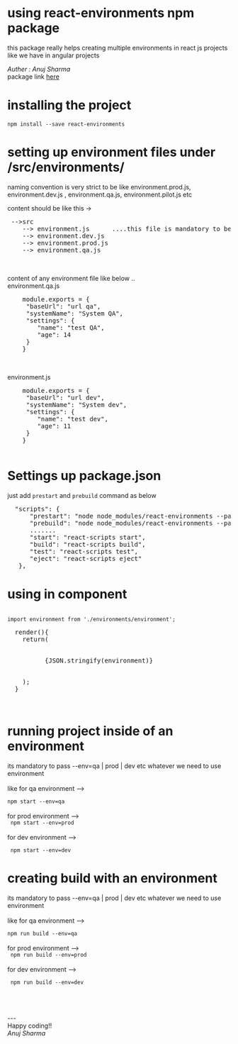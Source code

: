 # using react-environments npm package
this package really helps creating multiple environments in react js projects like we have in angular projects

<i>Auther : Anuj Sharma</i>
<br/>
package link <a href='https://www.npmjs.com/package/react-environments'> here </a>

# installing the project
<code>npm install --save react-environments </code>

# setting up environment files under /src/environments/ 
naming convention is very strict to be like environment.prod.js, environment.dev.js , environment.qa.js, environment.pilot.js etc

content should be like this  ->
<pre>
 -->src
    --> environment.js      ....this file is mandatory to be there and be like other files which can have all the possible properties 
    --> environment.dev.js
    --> environment.prod.js
    --> environment.qa.js

</pre>
<br/>
 content of any environment file like below ..
 <br/>
 environment.qa.js
 <pre>
    module.exports = {
     "baseUrl": "url qa",
     "systemName": "System QA",
     "settings": {
        "name": "test QA",
        "age": 14
     }
    } 
 </pre>
 <br/>
 environment.js
 <pre>
    module.exports = {
     "baseUrl": "url dev",
     "systemName": "System dev",
     "settings": {
        "name": "test dev",
        "age": 11
     }
    } 
 </pre>


# Settings up package.json
just add <code>prestart</code> and <code>prebuild</code> command as below 
<br/>
<pre>
  "scripts": {
      "prestart": "node node_modules/react-environments --path=src/environments",
      "prebuild": "node node_modules/react-environments --path=src/environments",
      .......
      "start": "react-scripts start",
      "build": "react-scripts build",
      "test": "react-scripts test",
      "eject": "react-scripts eject"
   },
</pre>

# using in component
<code>
import environment from './environments/environment';
</code>
<pre>
  render(){
    return(
        <div>
          {JSON.stringify(environment)}  
        </div>
    );
  }
</pre>
<br/>

# running project inside of an environment 
its mandatory to pass --env=qa | prod | dev etc whatever we need to use environment <br/>
 <br/>
like for qa environment --> <br/>
<code>
  npm start --env=qa
</code>
<br/>
 <br/>
for prod environment --> <br/>
<code>
  npm start --env=prod
</code>
<br/>
 <br/>
for dev environment --> <br/>
<code>
  <br/>
  npm start --env=dev
</code>
<br/>


# creating build with an environment 
its mandatory to pass --env=qa | prod | dev etc whatever we need to use environment <br/>
 <br/>
like for qa environment --> <br/>
<code>
  npm run build --env=qa
</code>
<br/>
 <br/>
for prod environment --> <br/>
<code>
  npm run build --env=prod
</code>
<br/>
 <br/>
for dev environment --> <br/>
<code>
  <br/>
  npm run build --env=dev
</code>
<br/>

<br/>
<br/>
<br/>
---
<br/>
Happy coding!!
<br/>
<i>Anuj Sharma</i>


